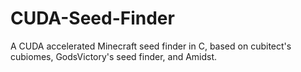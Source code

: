 # CUDA-Seed-Finder
A CUDA accelerated Minecraft seed finder in C, based on cubitect's cubiomes, GodsVictory's seed finder, and Amidst.
